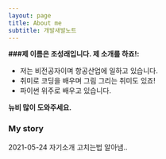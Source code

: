 ```yaml
---
layout: page
title: About me
subtitle: 개발새발노트 
---
```


**###제 이름은 조성래입니다. 제 소개를 하죠!:**

- 저는 비전공자이며 항공산업에 일하고 있습니다.
- 취미로 코딩을 배우며 그림 그리는 취미도 있죠!
- 파이썬 위주로 배우고 있습니다.

**뉴비 많이 도와주세요.**

### My story

2021-05-24 자기소개 고치는법 알아냄..
